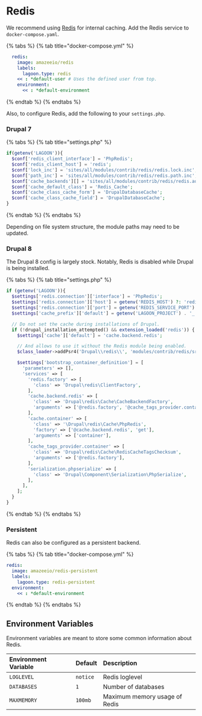 # Redis

We recommend using [Redis](https://redis.io/) for internal caching. Add the Redis service to `docker-compose.yaml`.

{% tabs %}
{% tab title="docker-compose.yml" %}
```yaml
  redis:
    image: amazeeio/redis
    labels:
      lagoon.type: redis
    << : *default-user # Uses the defined user from top.
    environment:
      << : *default-environment
```
{% endtab %}
{% endtabs %}

Also, to configure Redis, add the following to your `settings.php`.

### Drupal 7

{% tabs %}
{% tab title="settings.php" %}
```php
if(getenv('LAGOON')){
  $conf['redis_client_interface'] = 'PhpRedis';
  $conf['redis_client_host'] = 'redis';
  $conf['lock_inc'] = 'sites/all/modules/contrib/redis/redis.lock.inc';
  $conf['path_inc'] = 'sites/all/modules/contrib/redis/redis.path.inc';
  $conf['cache_backends'][] = 'sites/all/modules/contrib/redis/redis.autoload.inc';
  $conf['cache_default_class'] = 'Redis_Cache';
  $conf['cache_class_cache_form'] = 'DrupalDatabaseCache';
  $conf['cache_class_cache_field'] = 'DrupalDatabaseCache';
}
```
{% endtab %}
{% endtabs %}

Depending on file system structure, the module paths may need to be updated.

### Drupal 8

The Drupal 8 config is largely stock. Notably, Redis is disabled while Drupal is being installed.

{% tabs %}
{% tab title="settings.php" %}
```php
if (getenv('LAGOON')){
  $settings['redis.connection']['interface'] = 'PhpRedis';
  $settings['redis.connection']['host'] = getenv('REDIS_HOST') ?: 'redis';
  $settings['redis.connection']['port'] = getenv('REDIS_SERVICE_PORT') ?: '6379';
  $settings['cache_prefix']['default'] = getenv('LAGOON_PROJECT') . '_' . getenv('LAGOON_GIT_SAFE_BRANCH');

  // Do not set the cache during installations of Drupal.
  if (!drupal_installation_attempted() && extension_loaded('redis')) {
    $settings['cache']['default'] = 'cache.backend.redis';

    // And allows to use it without the Redis module being enabled.
    $class_loader->addPsr4('Drupal\\redis\\', 'modules/contrib/redis/src');

    $settings['bootstrap_container_definition'] = [
      'parameters' => [],
      'services' => [
        'redis.factory' => [
          'class' => 'Drupal\redis\ClientFactory',
        ],
        'cache.backend.redis' => [
          'class' => 'Drupal\redis\Cache\CacheBackendFactory',
          'arguments' => ['@redis.factory', '@cache_tags_provider.container', '@serialization.phpserialize'],
        ],
        'cache.container' => [
          'class' => '\Drupal\redis\Cache\PhpRedis',
          'factory' => ['@cache.backend.redis', 'get'],
          'arguments' => ['container'],
        ],
        'cache_tags_provider.container' => [
          'class' => 'Drupal\redis\Cache\RedisCacheTagsChecksum',
          'arguments' => ['@redis.factory'],
        ],
        'serialization.phpserialize' => [
          'class' => 'Drupal\Component\Serialization\PhpSerialize',
        ],
      ],
    ];
  }
}
```
{% endtab %}
{% endtabs %}

### Persistent

Redis can also be configured as a persistent backend.

{% tabs %}
{% tab title="docker-compose.yml" %}
```yaml
redis:
  image: amazeeio/redis-persistent
  labels:
    lagoon.type: redis-persistent
  environment:
    << : *default-environment
```
{% endtab %}
{% endtabs %}

## Environment Variables

Environment variables are meant to store some common information about Redis.

| Environment Variable | Default | Description |
| :--- | :--- | :--- |
| `LOGLEVEL` | `notice` | Redis loglevel |
| `DATABASES` | `1` | Number of databases |
| `MAXMEMORY` | `100mb` | Maximum memory usage of Redis |

